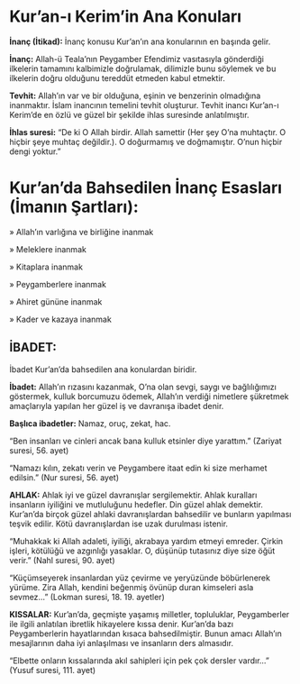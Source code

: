 # **Kur’an-ı Kerim’in Ana Konuları**

**İnanç (İtikad):**  İnanç konusu Kur’an’ın ana konularının en başında gelir.

**İnanç:** Allah-ü Teala’nın Peygamber Efendimiz vasıtasıyla gönderdiği ilkelerin tamamını kalbimizle doğrulamak, dilimizle bunu söylemek ve bu ilkelerin doğru olduğunu tereddüt etmeden kabul etmektir.

**Tevhit:** Allah’ın var ve bir olduğuna, eşinin ve benzerinin olmadığına inanmaktır. İslam inancının temelini tevhit oluşturur. Tevhit inancı Kur’an-ı Kerim’de en özlü ve güzel bir şekilde ihlas suresinde anlatılmıştır.

**İhlas suresi:** “De ki O Allah birdir. Allah samettir (Her şey O’na muhtaçtır. O hiçbir şeye muhtaç değildir.). O doğurmamış ve doğmamıştır. O’nun hiçbir dengi yoktur.”

# **Kur’an’da Bahsedilen İnanç Esasları (İmanın Şartları):**

» Allah’ın varlığına ve birliğine inanmak

» Meleklere inanmak

» Kitaplara inanmak

» Peygamberlere inanmak

» Ahiret gününe inanmak

» Kader ve kazaya inanmak

## **İBADET:**

İbadet Kur’an’da bahsedilen ana konulardan biridir.

**İbadet:** Allah’ın rızasını kazanmak, O’na olan sevgi, saygı ve bağlılığımızı göstermek, kulluk borcumuzu ödemek, Allah’ın verdiği nimetlere şükretmek amaçlarıyla yapılan her güzel iş ve davranışa ibadet denir.

**Başlıca ibadetler:** Namaz, oruç, zekat, hac.

“Ben insanları ve cinleri ancak bana kulluk etsinler diye yarattım.” (Zariyat suresi, 56. ayet)

“Namazı kılın, zekatı verin ve Peygambere itaat edin ki size merhamet edilsin.” (Nur suresi, 56. ayet)

**AHLAK:** Ahlak iyi ve güzel davranışlar sergilemektir. Ahlak kuralları insanların iyiliğini ve mutluluğunu hedefler. Din güzel ahlak demektir. Kur’an’da birçok güzel ahlaki davranışlardan bahsedilir ve bunların yapılması teşvik edilir. Kötü davranışlardan ise uzak durulması istenir.

“Muhakkak ki Allah adaleti, iyiliği, akrabaya yardım etmeyi emreder. Çirkin işleri, kötülüğü ve azgınlığı yasaklar. O, düşünüp tutasınız diye size öğüt verir.” (Nahl suresi, 90. ayet)

“Küçümseyerek insanlardan yüz çevirme ve yeryüzünde böbürlenerek yürüme. Zira Allah, kendini beğenmiş övünüp duran kimseleri asla sevmez…” (Lokman suresi, 18. 19. ayetler)

**KISSALAR:** Kur’an’da, geçmişte yaşamış milletler, topluluklar, Peygamberler ile ilgili anlatılan ibretlik hikayelere kıssa denir. Kur’an’da bazı Peygamberlerin hayatlarından kısaca bahsedilmiştir. Bunun amacı Allah’ın mesajlarının daha iyi anlaşılması ve insanların ders almasıdır.

“Elbette onların kıssalarında akıl sahipleri için pek çok dersler vardır…” (Yusuf suresi, 111. ayet)

